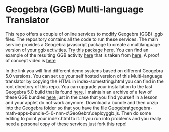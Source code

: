 # Geogebra (GGB) Multi-language Translator
This repo offers a couple of online services to modify Geogebra (GGB) .ggb files. The repository contains all the 
code to run these services.
The main service provides a  Geogebra javascript package to create a multilanguage version of your ggb activities.
[Try this package here](https://twingsister.github.io/GeogebraMultilanguageTranslator/indexGGBver.html).
You can find an example of the resulting GGB activity [here](example.html) 
that is taken from [here](href="http://www.lycee-valin.fr/maths/exercices_en_ligne/moodle.html).
A proof of concept video is [here](https://www.youtube.com/watch?v=A8KA8vFJ0YQ)

In the link you will find different demo systems based on different Geogebra 5.0 versions.
You can set up your self hosted version of this Multi-language translator by copying the HTML
in index-somestring.html  you can find in the root directory of this repo.
You can upgrade your installation to the last Geogebra 5.0 build that is found [here](https://download.geogebra.org/package/geogebra-math-apps-bundle).
I maintain an archive of a few of these GGB bundles [here](https://github.com/TWINGSISTER/Geogebra-Javascript-Bundle) just in the case that you find yourself in a lesson and your applet do not work anymore.
Download a bundle and then unzip into the Geogebra folder so that you have the file 
Geogebra\geogebra-math-apps-bundle-5-0-nnn-x\GeoGebra\deployggb.js. 
Then do some editing to  point your index.html to it. 
If you run into problems and you really need a personal copy of these services just fork this repo!

